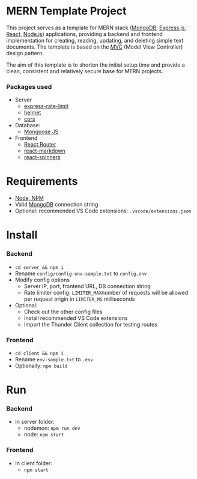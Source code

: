 # MERN Template Project

This project serves as a template for MERN stack ([MongoDB](https://www.mongodb.com/), [Express.js](https://expressjs.com/), [React](https://react.dev/), [Node.js](https://nodejs.org/en)) applications, providing a backend and frontend implementation for creating, reading, updating, and deleting simple text documents. The template is based on the [MVC](https://developer.mozilla.org/en-US/docs/Glossary/MVC) (Model View Controller) design pattern.

The aim of this template is to shorten the initial setup time and provide a clean, consistent and relatively secure base for MERN projects.

### Packages used

- Server
  - [express-rate-limit](https://www.npmjs.com/package/express-rate-limit)
  - [helmet](https://www.npmjs.com/package/helmet)
  - [cors](https://www.npmjs.com/package/cors)
- Database:
  - [Mongoose JS](https://mongoosejs.com/docs/guide.html)
- Frontend
  - [React Router](https://reactrouter.com/en/main)
  - [react-markdown](https://github.com/remarkjs/react-markdown)
  - [react-spinners](https://www.npmjs.com/package/react-spinners)

# Requirements

- [Node, NPM](https://nodejs.org/en)
- Valid [MongoDB](https://www.mongodb.com/) connection string
- Optional: recommended VS Code extensions: `.vscode/extensions.json`

# Install

### Backend

- `cd server && npm i`
- Rename `config/config-env-sample.txt` to `config.env`
- Modify config options
  - Server IP, port, frontend URL, DB connection string
  - Rate limiter config: `LIMITER_MAX`number of requests will be allowed per request origin in `LIMITER_MS` milliseconds
- Optional:
  - Check out the other config files
  - Install recommended VS Code extensions
  - Import the Thunder Client collection for testing routes

### Frontend

- `cd client && npm i`
- Rename `env-sample.txt` to `.env`
- Optionally: `npm build`

# Run

### Backend

- In server folder:
  - nodemon: `npm run dev`
  - node: `npm start`

### Frontend

- In client folder:
  - `npm start`
